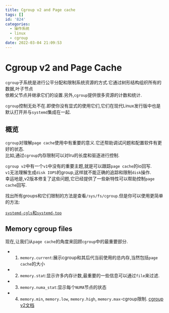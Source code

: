 ```yaml
---
title: Cgroup v2 and Page cache
tags: []
id: '824'
categories:
  - 操作系统
  - linux
  - cgroup
date: 2022-03-04 21:09:53
---
```


# Cgroup v2 and Page Cache

`cgroup`子系统是进行公平分配和限制系统资源的方式.它通过树形结构组织所有的数据,叶子节点  
依赖父节点并继承它们的设置.另外,`cgroup`提供很多资源的计数和统计.

`cgroup`控制无处不在.即使你没有显式的使用它们,它们在现代Linux发行版中也是默认打开并与`systemd`集成在一起.

## 概览

`cgroup`对理解`page cache`使用中有重要的意义.它还帮助调试问题和配置软件有更好的状态.  
比如,通过`cgroup`内存限制可以对lru的长度和驱逐进行控制.

`cgroup v2`中有一个`v1`中没有的重要主题,就是可以跟踪`page cache`的io回写.  
`v1`无法理解生成`disk IOPS`的group,这样就不能正确的追踪和限制`disk`操作.  
幸运地是,v2版本修复了这些问题,它已经提供了一些新特性可以帮助控制`page cache`回写.

找出所有groups和它们限制的方法是查看`/sys/fs/cgroup`.但是你可以使用更简单的方法:

[`systemd-cgls`和`systemd-top`](https://github.com/facebookincubator/below)


## Memory cgroup files

现在,让我们从`page cache`的角度来回顾`cgroup`中的最重要部分.

+ 1. `memory.current`:展示cgroup和其后代当前使用的总内存,当然包括`page cache`的大小

+ 2. `memory.stat`:显示许多内存计数,最重要的一些信息可以通过`file`来过滤.

+ 3. `memory.numa_stat`:显示每个`NUMA`节点的状态

+ 4. `memory.min`, `memory.low`, `memory.high`, `memory.max`-cgroup限制.  [cgroup v2文档](https://www.kernel.org/doc/html/latest/admin-guide/cgroup-v2.html#usage-guidelines)